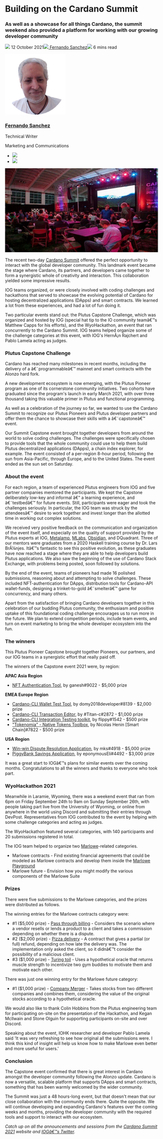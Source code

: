 # Building on the Cardano Summit
### **As well as a showcase for all things Cardano, the summit weekend also provided a platform for working with our growing developer community**
![](img/2021-10-12-building-on-the-cardano-summit.002.png) 12 October 2021![](img/2021-10-12-building-on-the-cardano-summit.002.png)[ Fernando Sanchez](tmp//en/blog/authors/fernando-sanchez/page-1/)![](img/2021-10-12-building-on-the-cardano-summit.003.png) 6 mins read

![Fernando Sanchez](img/2021-10-12-building-on-the-cardano-summit.004.png)[](tmp//en/blog/authors/fernando-sanchez/page-1/)
### [**Fernando Sanchez**](tmp//en/blog/authors/fernando-sanchez/page-1/)
Technical Writer

Marketing and Communications

- ![](img/2021-10-12-building-on-the-cardano-summit.005.png)[](mailto:fernando.sanchez@iohk.io "Email")
- ![](img/2021-10-12-building-on-the-cardano-summit.006.png)[](https://www.linkedin.com/in/linkedinsanchezf/ "LinkedIn")

![Building on the Cardano Summit](img/2021-10-12-building-on-the-cardano-summit.007.jpeg)

The recent two-day [Cardano Summit](https://summit.cardano.org/) offered the perfect opportunity to interact with the global developer community. This landmark event became the stage where Cardano, its partners, and developers came together to form a synergistic whole of creativity and interaction. This collaboration yielded some impressive results. 

IOG teams organized, or were closely involved with coding challenges and hackathons that served to showcase the evolving potential of Cardano for hosting decentralized applications (DApps) and smart contracts. We learned a lot from these experiences, and had a lot of fun doing it.

Two particular events stand out: the Plutus Capstone Challenge, which was organized and hosted by IOG (special hat tip to the IO community teamâ€™s Matthew Capps for his efforts), and the WyoHackathon, an event that ran concurrently to the Cardano Summit. IOG teams helped organize some of the challenge categories at this event, with IOG's HernÃ¡n Rajchert and Pablo Lamela acting as judges.
### **Plutus Capstone Challenge**
Cardano has reached many milestones in recent months, including the delivery of a â€˜programmableâ€™ mainnet and smart contracts with the Alonzo hard fork.

A new development ecosystem is now emerging, with the Plutus Pioneer program as one of its cornerstone community initiatives. Two cohorts have graduated since the program's launch in early March 2021, with over three thousand taking this valuable primer in Plutus and functional programming.

As well as a celebration of the journey so far, we wanted to use the Cardano Summit to recognize our Plutus Pioneers and Plutus developer partners and offer them the chance to showcase their skills with a â€˜capstoneâ€™ event.

Our Summit Capstone event brought together developers from around the world to solve coding challenges. The challenges were specifically chosen to provide tools that the whole community could use to help them build Plutus decentralized applications (DApps), a chain index explorer, for example. The event consisted of a per-region 8-hour period, following the sun from Asia-Pacific, through Europe, and to the United States. The event ended as the sun set on Saturday.
### **About the event**
For each region, a team of experienced Plutus engineers from IOG and five partner companies mentored the participants. We kept the Capstone deliberately low-key and informal â€“ a learning experience, and â€˜testbedâ€™ for future events. Still, participants were eager and took the challenges seriously. In particular, the IOG team was struck by the attendeesâ€™ desire to work together and invest longer than the allotted time in working out complex solutions.

We received very positive feedback on the communication and organization of the event itself, and especially on the quality of support provided by the Plutus experts at IOG, [Metalamp](https://en.metalamp.io/), [MLabs](https://mlabs.city/), [Obsidian](https://www.obsidians.io/), and DQuadrant. Three of our mentors were graduates from a 2020 Haskell training course by Dr. Lars BrÃ¼njes. Itâ€™s fantastic to see this positive evolution, as these graduates have now reached a stage where they are able to help developers build Plutus applications. We also saw the beginning of the use of Cardano Stack Exchange, with problems being posted, soon followed by solutions.

By the end of the event, teams of pioneers had made 16 polished submissions, reasoning about and attempting to solve challenges. These included NFT-authentication for DApps, distribution tools for Cardano-API wallet-funds, designing a trinket-to-gold â€˜smelterâ€™ game for concurrency, and many others.

Apart from the satisfaction of bringing Cardano developers together in this celebration of our budding Plutus community, the enthusiasm and positive uptake of this foundational coding challenge encourages us to run more in the future. We plan to extend competition periods, include team events, and turn on event marketing to bring the whole developer ecosystem into the fun.
### **The winners**
This Plutus Pioneer Capstone brought together Pioneers, our partners, and our IOG teams in a synergistic effort that really paid off. 

The winners of the Capstone event 2021 were, by region:

**APAC Asia Region**

- [NFT Authentication Tool](https://github.com/ganeshnithyanandam/OAuth-NFT), by ganesh#9022 - $5,000 prize

**EMEA Europe Region**

- [Cardano-CLI Wallet Test Tool](https://github.com/domy2018developer/ppc-emea), by domy2018developer#8139 - $2,000 prize
- [Cardano-CLI Transaction Editor](https://github.com/Titan-C/cardano.el), by #Titan-c#2872 - $1,000 prize
- [Cardano-CLI Integration Testing toolkit](https://github.com/zwilling/plutus-integration-testing-toolkit), by flippy#1542 - $500 prize
- ["Tokenomia" - Native Tokens Toolbox](https://github.com/smart-chain-fr/tokenomia), by Nicolas Henin [Smart Chain]#7822 - $500 prize

**USA Region**

- [Win-win Dispute Resolution Application](https://github.com/Loxe-Inc/mediation-contract), by mks#4918 - $5,000 prize
- [PiggyBank Savings Application](https://github.com/eselkin/param-pb-pab), by eponymousEli#4492 - $3,000 prize

It was a great start to IOGâ€™s plans for similar events over the coming months. Congratulations to all the winners and thanks to everyone who took part.
### **WyoHackathon 2021**
Meanwhile in Laramie, Wyoming, there was a weekend event that ran from 6pm on Friday September 24th to 9am on Sunday September 26th, with people taking part live from the University of Wyoming, or online from anywhere in the world using Discord and submitting their entries through DevPost. Representatives from IOG contributed to the event by helping with some challenge categories and acting as judges. 

The WyoHackathon featured several categories, with 140 participants and 20 submissions registered in total.

The IOG team helped to organize two [Marlowe](https://docs.cardano.org/marlowe/learn-about-marlowe)-related categories. 

- Marlowe contracts - Find existing financial agreements that could be modeled as Marlowe contracts and develop them inside the [Marlowe Playground](https://alpha.marlowe.iohkdev.io/#/)
- Marlowe future - Envision how you might modify the various components of the Marlowe Suite
### **Prizes**
There were five submissions to the Marlowe categories, and the prizes were distributed as follows.

The winning entries for the Marlowe contracts category were:

- #1 ($5,000 prize) - [Pass through billing](https://devpost.com/software/marlowe-contract-pass-through-billing) - Considers the scenario where a vendor resells or lends a product to a client and takes a commission depending on whether there is a dispute.
- #2 ($2,000 prize) - [Pizza delivery](https://devpost.com/software/marlowe-pizza-delivery-accountability-contract) - A contract that gives a partial (or full) refund, depending on how late the delivery was. The implementation only asked the client, so it didnâ€™t consider the possibility of a malicious client.
- #3 ($1,000 prize) - [Turing toil](https://devpost.com/software/proof-of-workout) - Uses a hypothetical oracle that returns muscle strength to incentivize two gym buddies to motivate them and motivate each other.

There was just one winning entry for the Marlowe future category:

- #1 ($1,000 prize) - [Company Merger](https://devpost.com/software/marlowe-company-merger) - Takes stocks from two different companies and combines them, considering the value of the original stocks according to a hypothetical oracle.

We would also like to thank Colin Hobbins from the Plutus engineering team for participating on-site on the presentation of the Hackathon, and Kegan McIlwain and Stone Olguin for supporting participants on-site and over Discord.

Speaking about the event, IOHK researcher and developer Pablo Lamela said 'It was very refreshing to see how original all the submissions were. I think this kind of insight will help us know how to make Marlowe even better and more useful for users.'
### **Conclusion**
The Capstone event confirmed that there is great interest in Cardano amongst the developer community following the Alonzo update. Cardano is now a versatile, scalable platform that supports DApps and smart contracts, something that has been warmly welcomed by the wider community.

The Summit was just a 48 hours-long event, but that doesn't mean that our close collaboration with the community ends there. Quite the opposite. We will continue developing and expanding Cardano's features over the coming weeks and months, providing the developer community with the required tools and support to interact with our ecosystem.

*Catch up on all the announcements and sessions from the [Cardano Summit 2021](https://summit.cardano.org/) website and [IOGâ€™s Twitter](https://twitter.com/InputOutputHK).*
